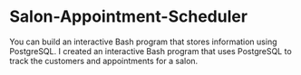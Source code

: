# Salon-Appointment-Scheduler
You can build an interactive Bash program that stores information using PostgreSQL.
I created an interactive Bash program that uses PostgreSQL to track the customers and appointments for a salon.

